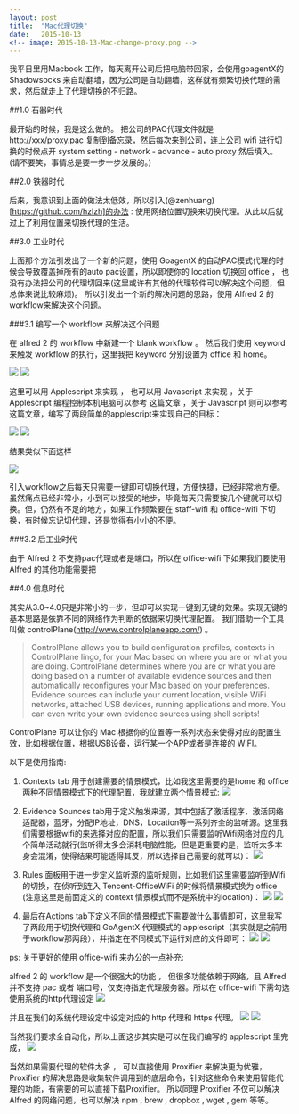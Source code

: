 ```yaml
---
layout: post
title:  "Mac代理切换"
date:   2015-10-13
<!-- image: 2015-10-13-Mac-change-proxy.png -->
---
```


<p class="intro">
我平日里用Macbook 工作，每天离开公司后把电脑带回家，会使用goagentX的Shadowsocks 来自动翻墙，因为公司是自动翻墙，这样就有频繁切换代理的需求，然后就走上了代理切换的不归路。
</p>

##1.0 石器时代

最开始的时候，我是这么做的。
把公司的PAC代理文件就是 http://xxx/proxy.pac 复制到备忘录，然后每次来到公司，连上公司 wifi 进行切换的时候点开 system setting - network - advance - auto proxy 然后填入。
(请不要笑，事情总是要一步一步发展的。)

##2.0 铁器时代

后来，我意识到上面的做法太低效，所以引入(@zenhuang)[https://github.com/hzlzh]的办法 : 使用网络位置切换来切换代理。从此以后就过上了利用位置来切换代理的生活。

##3.0 工业时代

上面那个方法引发出了一个新的问题，使用 GoagentX 的自动PAC模式代理的时候会导致覆盖掉所有的auto pac设置，所以即使你的 location 切换回 office ， 也没有办法把公司的代理切回来(这里或许有其他的代理软件可以解决这个问题，但总体来说比较麻烦)。
所以引发出一个新的解决问题的思路，使用 Alfred 2 的 workflow来解决这个问题。

###3.1 编写一个 workflow 来解决这个问题

在 alfred 2 的 workflow 中新建一个 blank workflow 。 然后我们使用 keyword 来触发 workflow 的执行，这里我把 keyword 分别设置为 office 和 home。

![](../../assets/articleImage/2015-10-13-Mac-change-proxy/1.png)
![](../../assets/articleImage/2015-10-13-Mac-change-proxy/2.png)

这里可以用 Applescript 来实现 ， 也可以用 Javascript 来实现 ，关于 Applescript 编程控制本机电脑可以参考 这篇文章 ，关于 Javascript 则可以参考 这篇文章，编写了两段简单的applescript来实现自己的目标：

![](../../assets/articleImage/2015-10-13-Mac-change-proxy/3.png)
![](../../assets/articleImage/2015-10-13-Mac-change-proxy/4.png)

结果类似下面这样

![](../../assets/articleImage/2015-10-13-Mac-change-proxy/5.png)

引入workflow之后每天只需要一键即可切换代理，方便快捷，已经非常地方便。
虽然痛点已经非常小，小到可以接受的地步，毕竟每天只需要按几个键就可以切换。但，仍然有不足的地方，如果工作频繁要在 staff-wifi 和 office-wifi 下切换，有时候忘记切代理，还是觉得有小小的不便。

###3.2 后工业时代

由于 Alfred 2 不支持pac代理或者是端口，所以在 office-wifi 下如果我们要使用 Alfred 的其他功能需要把


##4.0 信息时代

其实从3.0~4.0只是非常小的一步，但却可以实现一键到无键的效果。实现无键的基本思路是依靠不同的网络作为判断的依据来切换代理配置。
我们借助一个工具叫做 controlPlane(http://www.controlplaneapp.com/) 。

> ControlPlane allows you to build configuration profiles, contexts in ControlPlane lingo, for your Mac based on where you are or what you are doing.  ControlPlane determines where you are or what you are doing based on a number of available evidence sources and then automatically reconfigures your Mac based on your preferences.  Evidence sources can include your current location, visible WiFi networks, attached USB devices, running applications and more.  You can even write your own evidence sources using shell scripts!

ControlPlane 可以让你的 Mac 根据你的位置等一系列状态来使得对应的配置生效，比如根据位置，根据USB设备，运行某一个APP或者是连接的 WIFI。

以下是使用指南:

1. Contexts tab 用于创建需要的情景模式，比如我这里需要的是home 和 office 两种不同情景模式下的代理配置，我就建立两个情景模式:
![](../../assets/articleImage/2015-10-13-Mac-change-proxy/6.png)

2. Evidence Sounces tab用于定义触发来源，其中包括了激活程序，激活网络适配器，蓝牙，分配IP地址，DNS，Location等一系列齐全的监听源。这里我们需要根据wifi的来选择对应的配置，所以我们只需要监听Wifi网络对应的几个简单活动就行(监听得太多会消耗电脑性能，但是更重要的是，监听太多本身会混淆，使得结果可能适得其反，所以选择自己需要的就可以)：
![](../../assets/articleImage/2015-10-13-Mac-change-proxy/7.png)

3. Rules 面板用于进一步定义监听源的监听规则，比如我们这里需要监听到Wifi的切换，在侦听到连入 Tencent-OfficeWiFi 的时候将情景模式换为 office (注意这里是前面定义的 context 情景模式而不是系统中的location)：
![](../../assets/articleImage/2015-10-13-Mac-change-proxy/8.png)
![](../../assets/articleImage/2015-10-13-Mac-change-proxy/9.png)

4. 最后在Actions tab下定义不同的情景模式下需要做什么事情即可，这里我写了两段用于切换代理和 GoAgentX 代理模式的 applescript（其实就是之前用于workflow那两段），并指定在不同模式下运行对应的文件即可：
![](../../assets/articleImage/2015-10-13-Mac-change-proxy/10.png)
![](../../assets/articleImage/2015-10-13-Mac-change-proxy/11.png)

ps:
关于更好的使用 office-wifi 来办公的一点补充:

alfred 2 的 workflow 是一个很强大的功能 ， 但很多功能依赖于网络，且 Alfred 并不支持 pac 或者 端口号，仅支持指定代理服务器。所以在 office-wifi 下需勾选使用系统的http代理设定
![](../../assets/articleImage/2015-10-13-Mac-change-proxy/12.png)

并且在我们的系统代理设定中设定对应的 http 代理和 https 代理。
![](../../assets/articleImage/2015-10-13-Mac-change-proxy/13.png)
![](../../assets/articleImage/2015-10-13-Mac-change-proxy/14.png)

当然我们要求全自动化，所以上面这步其实是可以在我们编写的 applescript 里完成，
![](../../assets/articleImage/2015-10-13-Mac-change-proxy/15.png)

当然如果需要代理的软件太多 ， 可以直接使用 Proxifier 来解决更为优雅，Proxifier 的解决思路是收集软件调用到的底层命令，针对这些命令来使用智能代理的功能，有需要的可以直接下载Proxifier。
所以同理 Proxifier 不仅可以解决 Alfred 的网络问题，也可以解决 npm , brew , dropbox , wget , gem  等等。